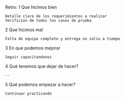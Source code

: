 Retro:
1 Que hicimos bien

    Detalle claro de los requerimientos a realizar
    Verificion de todos los casos de prueba

2 Que hicimos mal

    Falta de equipo completo y entrega no salio a tiempo

3 En que podemos mejorar

    Seguir capacitandonos
    
4 Qué tenemos que dejar de hacer?

    --

5 Qué podemos empezar a hacer?

    Continuar practicando
